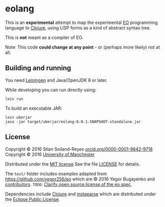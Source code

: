 # eolang

This is an **experimental** attempt to map the
experimental [EO](https://github.com/yegor256/eo) programming
language to [Clojure](http://clojure.org/), using LISP forms
as a kind of abstract syntax tree.  

This is **not** meant as a compiler of EO.

Note: This code **could change at any point** - or (perhaps more likely)
not at all.

## Building and running

You need [Leiningen](http://leiningen.org/) and Java/OpenJDK 8 or later.

While developing you can run directly using:

    lein run

To build an executable JAR:

    lein uberjar
    java -jar target/uberjar/eolang-0.0.1-SNAPSHOT-standalone.jar


## License

Copyright © 2016 Stian Soiland-Reyes [orcid.org/0000-0001-9842-9718](http://orcid.org/0000-0001-9842-9718/)
Copyright © 2016 [University of Manchester](http://www.esciencelab.org.uk/)

Distributed under the [MIT license](https://opensource.org/licenses/MIT)
See the file [LICENSE](LICENSE) for details.

The `test/` folder includes examples adapted from https://github.com/yegor256/eo
which are © 2016 Yegor Bugayenko and
[contributors](https://github.com/yegor256/eo/graphs/contributors).
`TODO`: [Clarify open source license of the eo spec](https://github.com/yegor256/eo/issues/64).

Dependencies include [Clojure](http://clojure.org/) and
[instaparse](https://github.com/engelberg/instaparse) which are distributed
under the [Eclipse Public License](www.eclipse.org/legal/epl-v10.html).
